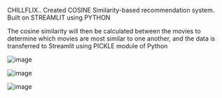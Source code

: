CHILLFLIX..
Created COSINE Similarity-based recommendation system.
Built on STREAMLIT using PYTHON

The cosine similarity will then be calculated between the movies to determine which movies are most similar to one another, and the data is transferred to Streamlit using PICKLE module of Python

![image](https://user-images.githubusercontent.com/86558899/211047901-ebbe2614-49c5-47f3-a167-3c1f4e5b3d9c.png)

![image](https://user-images.githubusercontent.com/86558899/211048040-2c23ea57-4d5b-4de3-90e1-6fe776e80dd4.png)

![image](https://user-images.githubusercontent.com/86558899/211048114-d691004e-c389-46aa-bc12-1c18e8f694e3.png)

